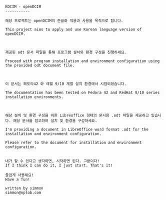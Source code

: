     KDCIM - openDCIM
    -----------

    해당 프로젝트는 openDCIM의 한글화 적용과 사용을 목적으로 합니다.

    This project aims to apply and use Korean language version of openDCIM.



    제공된 odt 문서 파일을 통해 프로그램 설치와 환경 구성을 진행하세요.

    Proceed with program installation and environment configuration using the provided odt document file.



    이 문서는 페도라42 와 레헬 9/10 계열 설치 환경에서 시험되었습니다.

    The documentation has been tested on Fedora 42 and RedHat 9/10 series installation environments.



    해당 설치 및 환경 구성을 위한 Libreoffice 형태의 문서용 .odt 파일을 제공하고 있습니다. 해당 문서를 참고하여 설치 및 환경을 구성하세요.

    I'm providing a document in LibreOffice word format .odt for the installation and environment configuration.

    Please refer to the document for installation and environment configuration.


    내가 할 수 있다고 생각하면, 시작하면 된다. 그뿐이다!
    If I think I can do it, I just start. That's it!

    즐겁게 사용해요!
    Have a fun!

    written by simmon
    simmon@nplob.com
